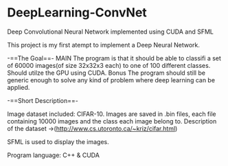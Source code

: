 # DeepLearning-ConvNet
Deep Convolutional Neural Network implemented using CUDA and SFML

This project is my first atempt to implement a Deep Neural Network.

-==The Goal==-
MAIN
	The program is that it should be able to classifi a set of 60000 images(of size 32x32x3 each) to one of 100 different classes.
	Should utilze the GPU using CUDA.
Bonus
	The program should still be generic enough to solve any kind of problem where deep learning can be applied.

-==Short Description==-

Image dataset included: CIFAR-10. Images are saved in .bin files, each file containing 10000 images and the class each image belong to. Description of the dataset ->(http://www.cs.utoronto.ca/~kriz/cifar.html)

SFML is used to display the images.

Program language: C++ & CUDA